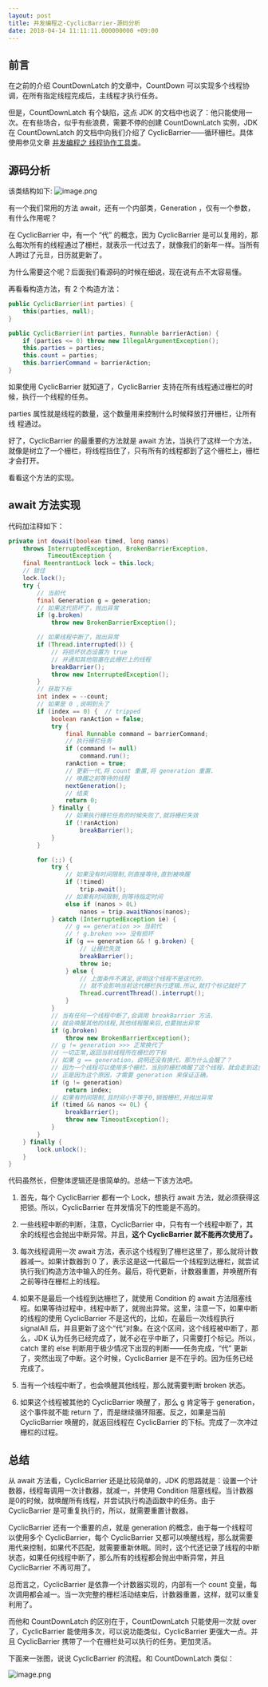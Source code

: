 ```yaml
---
layout: post
title: 并发编程之-CyclicBarrier-源码分析
date: 2018-04-14 11:11:11.000000000 +09:00
---
```

## 前言

在之前的介绍 CountDownLatch 的文章中，CountDown 可以实现多个线程协调，在所有指定线程完成后，主线程才执行任务。

但是，CountDownLatch 有个缺陷，这点 JDK 的文档中也说了：他只能使用一次。在有些场合，似乎有些浪费，需要不停的创建 CountDownLatch 实例，JDK  在 CountDownLatch 的文档中向我们介绍了 CyclicBarrier——循环栅栏。具体使用参见文章 [并发编程之 线程协作工具类](http://thinkinjava.cn/article/37)。

## 源码分析

该类结构如下:
![image.png](https://upload-images.jianshu.io/upload_images/4236553-9d1936c1348d5538.png?imageMogr2/auto-orient/strip%7CimageView2/2/w/1240)

有一个我们常用的方法 await，还有一个内部类，Generation ，仅有一个参数，有什么作用呢？

在 CyclicBarrier 中，有一个 “代” 的概念，因为 CyclicBarrier 是可以复用的，那么每次所有的线程通过了栅栏，就表示一代过去了，就像我们的新年一样。当所有人跨过了元旦，日历就更新了。

为什么需要这个呢？后面我们看源码的时候在细说，现在说有点不太容易懂。

再看看构造方法，有 2 个构造方法：

```java
public CyclicBarrier(int parties) {
    this(parties, null);
}

public CyclicBarrier(int parties, Runnable barrierAction) {
    if (parties <= 0) throw new IllegalArgumentException();
    this.parties = parties;
    this.count = parties;
    this.barrierCommand = barrierAction;
}
```

如果使用 CyclicBarrier 就知道了，CyclicBarrier 支持在所有线程通过栅栏的时候，执行一个线程的任务。

parties 属性就是线程的数量，这个数量用来控制什么时候释放打开栅栏，让所有线
程通过。

好了，CyclicBarrier 的最重要的方法就是 await 方法，当执行了这样一个方法，就像是树立了一个栅栏，将线程挡住了，只有所有的线程都到了这个栅栏上，栅栏才会打开。

看看这个方法的实现。

## await 方法实现

代码加注释如下：

```java
private int dowait(boolean timed, long nanos)
    throws InterruptedException, BrokenBarrierException,
           TimeoutException {
    final ReentrantLock lock = this.lock;
    // 锁住
    lock.lock();
    try {
        // 当前代
        final Generation g = generation;
        // 如果这代损坏了，抛出异常
        if (g.broken)
            throw new BrokenBarrierException();

        // 如果线程中断了，抛出异常
        if (Thread.interrupted()) {
            // 将损坏状态设置为 true
            // 并通知其他阻塞在此栅栏上的线程
            breakBarrier();
            throw new InterruptedException();
        }
        // 获取下标    
        int index = --count;
        // 如果是 0 ,说明到头了
        if (index == 0) {  // tripped
            boolean ranAction = false;
            try {
                final Runnable command = barrierCommand;
                // 执行栅栏任务
                if (command != null)
                    command.run();
                ranAction = true;
                // 更新一代,将 count 重置,将 generation 重置.
                // 唤醒之前等待的线程
                nextGeneration();
                // 结束
                return 0;
            } finally {
                // 如果执行栅栏任务的时候失败了,就将栅栏失效
                if (!ranAction)
                    breakBarrier();
            }
        }

        for (;;) {
            try {
                // 如果没有时间限制,则直接等待,直到被唤醒
                if (!timed)
                    trip.await();
                // 如果有时间限制,则等待指定时间
                else if (nanos > 0L)
                    nanos = trip.awaitNanos(nanos);
            } catch (InterruptedException ie) {
                // g == generation >> 当前代
                // ! g.broken >>> 没有损坏
                if (g == generation && ! g.broken) {
                    // 让栅栏失效
                    breakBarrier();
                    throw ie;
                } else {
                    // 上面条件不满足,说明这个线程不是这代的.
                    // 就不会影响当前这代栅栏执行逻辑.所以,就打个标记就好了
                    Thread.currentThread().interrupt();
                }
            }
            // 当有任何一个线程中断了,会调用 breakBarrier 方法.
            // 就会唤醒其他的线程,其他线程醒来后,也要抛出异常
            if (g.broken)
                throw new BrokenBarrierException();
            // g != generation >>> 正常换代了
            // 一切正常,返回当前线程所在栅栏的下标
            // 如果 g == generation，说明还没有换代，那为什么会醒了？
            // 因为一个线程可以使用多个栅栏，当别的栅栏唤醒了这个线程，就会走到这里，所以需要判断是否是当前代。
            // 正是因为这个原因，才需要 generation 来保证正确。
            if (g != generation)
                return index;
            // 如果有时间限制,且时间小于等于0,销毁栅栏,并抛出异常
            if (timed && nanos <= 0L) {
                breakBarrier();
                throw new TimeoutException();
            }
        }
    } finally {
        lock.unlock();
    }
}
```

代码虽然长，但整体逻辑还是很简单的。总结一下该方法吧。

1. 首先，每个 CyclicBarrier 都有一个 Lock，想执行 await 方法，就必须获得这把锁。所以，CyclicBarrier 在并发情况下的性能是不高的。

2. 一些线程中断的判断，注意，CyclicBarrier 中，只有有一个线程中断了，其余的线程也会抛出中断异常。并且，**这个 CyclicBarrier 就不能再次使用了。**

3. 每次线程调用一次 await 方法，表示这个线程到了栅栏这里了，那么就将计数器减一。如果计数器到 0 了，表示这是这一代最后一个线程到达栅栏，就尝试执行我们构造方法中输入的任务。最后，将代更新，计数器重置，并唤醒所有之前等待在栅栏上的线程。

4. 如果不是最后一个线程到达栅栏了，就使用 Condition 的 await 方法阻塞线程。如果等待过程中，线程中断了，就抛出异常。这里，注意一下，如果中断的线程的使用 CyclicBarrier 不是这代的，比如，在最后一次线程执行 signalAll 后，并且更新了这个“代”对象。在这个区间，这个线程被中断了，那么，JDK 认为任务已经完成了，就不必在乎中断了，只需要打个标记。所以，catch 里的 else 判断用于极少情况下出现的判断——任务完成，“代” 更新了，突然出现了中断。这个时候，CyclicBarrier 是不在乎的。因为任务已经完成了。

5. 当有一个线程中断了，也会唤醒其他线程，那么就需要判断 broken 状态。 

6. 如果这个线程被其他的 CyclicBarrier 唤醒了，那么 g 肯定等于 generation，这个事件就不能 return 了，而是继续循环阻塞。反之，如果是当前 CyclicBarrier 唤醒的，就返回线程在 CyclicBarrier 的下标。完成了一次冲过栅栏的过程。

## 总结

从 await 方法看，CyclicBarrier 还是比较简单的，JDK 的思路就是：设置一个计数器，线程每调用一次计数器，就减一，并使用  Condition 阻塞线程。当计数器是0的时候，就唤醒所有线程，并尝试执行构造函数中的任务。由于 CyclicBarrier 是可重复执行的，所以，就需要重置计数器。

CyclicBarrier 还有一个重要的点，就是 generation 的概念，由于每一个线程可以使用多个 CyclicBarrier，每个 CyclicBarrier 又都可以唤醒线程，那么就需要用代来控制，如果代不匹配，就需要重新休眠。同时，这个代还记录了线程的中断状态，如果任何线程中断了，那么所有的线程都会抛出中断异常，并且 CyclicBarrier 不再可用了。

总而言之，CyclicBarrier 是依靠一个计数器实现的，内部有一个 count 变量，每次调用都会减一。当一次完整的栅栏活动结束后，计数器重置，这样，就可以重复利用了。

而他和 CountDownLatch 的区别在于，CountDownLatch 只能使用一次就 over 了，CyclicBarrier 能使用多次，可以说功能类似，CyclicBarrier 更强大一点。并且 CyclicBarrier 携带了一个在栅栏处可以执行的任务。更加灵活。

下面来一张图，说说 CyclicBarrier 的流程。和 CountDownLatch 类似：

![image.png](https://upload-images.jianshu.io/upload_images/4236553-98429ec758d7f705.png?imageMogr2/auto-orient/strip%7CimageView2/2/w/1240)































